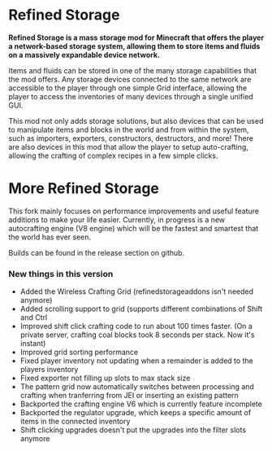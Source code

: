 # Refined Storage

**Refined Storage is a mass storage mod for Minecraft that offers the player a network-based storage system, allowing them to store items and fluids on a massively expandable device network.**

Items and fluids can be stored in one of the many storage capabilities that the mod offers. Any storage devices connected to the same network are accessible to the player through one simple Grid interface, allowing the player to access the inventories of many devices through a single unified GUI.

This mod not only adds storage solutions, but also devices that can be used to manipulate items and blocks in the world and from within the system, such as importers, exporters, constructors, destructors, and more! There are also devices in this mod that allow the player to setup auto-crafting, allowing the crafting of complex recipes in a few simple clicks.

# More Refined Storage

This fork mainly focuses on performance improvements and useful feature additions to make your life easier.
Currently, in progress is a new autocrafting engine (V8 engine) which will be the fastest and smartest that the world has ever seen.

Builds can be found in the release section on github.

### New things in this version
- Added the Wireless Crafting Grid (refinedstorageaddons isn't needed anymore)
- Added scrolling support to grid (supports different combinations of Shift and Ctrl
- Improved shift click crafting code to run about 100 times faster. (On a private server, crafting coal blocks took 8 seconds per stack. Now it's instant)
- Improved grid sorting performance 
- Fixed player inventory not updating when a remainder is added to the players inventory
- Fixed exporter not filling up slots to max stack size
- The pattern grid now automatically switches between processing and crafting when tranferring from JEI or inserting an existing pattern
- Backported the crafting engine V6 which is currently feature incomplete
- Backported the regulator upgrade, which keeps a specific amount of items in the connected inventory
- Shift clicking upgrades doesn't put the upgrades into the filter slots anymore
